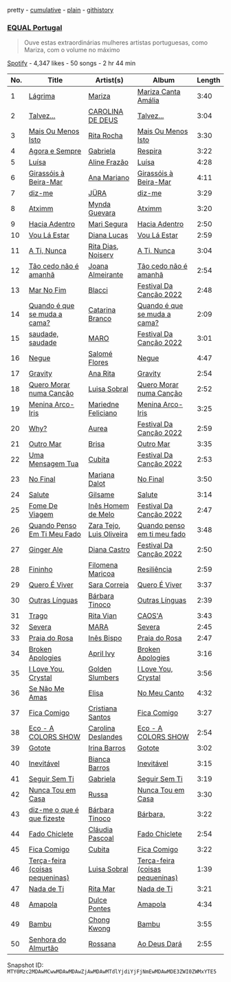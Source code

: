 pretty - [cumulative](/playlists/cumulative/37i9dQZF1DXa3XvSefBFmb.md) - [plain](/playlists/plain/37i9dQZF1DXa3XvSefBFmb) - [githistory](https://github.githistory.xyz/mackorone/spotify-playlist-archive/blob/main/playlists/plain/37i9dQZF1DXa3XvSefBFmb)

### [EQUAL Portugal](https://open.spotify.com/playlist/37i9dQZF1DXa3XvSefBFmb)

> Ouve estas extraordinárias mulheres artistas portuguesas, como Mariza, com o volume no máximo

[Spotify](https://open.spotify.com/user/spotify) - 4,347 likes - 50 songs - 2 hr 44 min

| No. | Title | Artist(s) | Album | Length |
|---|---|---|---|---|
| 1 | [Lágrima](https://open.spotify.com/track/7dpMbBQFmGKjWqoXq70eSe) | [Mariza](https://open.spotify.com/artist/65nZq8l5VZRG4X445F5kmN) | [Mariza Canta Amália](https://open.spotify.com/album/1EZAjJ38hVfwloosa7rzHx) | 3:40 |
| 2 | [Talvez...](https://open.spotify.com/track/65BXCyoVQ1sSGj0z6UxRcL) | [CAROLINA DE DEUS](https://open.spotify.com/artist/0CwJCUfVGXjdMvyLzJNwFH) | [Talvez...](https://open.spotify.com/album/0o8AGwMQunsC0QMOk4hZt3) | 3:04 |
| 3 | [Mais Ou Menos Isto](https://open.spotify.com/track/1zLjeZ1wN0zljDS104ZK9c) | [Rita Rocha](https://open.spotify.com/artist/6zACiTxKXpO8M50M065iDy) | [Mais Ou Menos Isto](https://open.spotify.com/album/412tySIgzuQ5S2b62uy3n1) | 3:30 |
| 4 | [Agora e Sempre](https://open.spotify.com/track/0xJ28wO6Lky3Rlvs9Y37tR) | [Gabriela](https://open.spotify.com/artist/6gOEb7F3fvyaAQGfJubvq2) | [Respira](https://open.spotify.com/album/5FSgDXsdVhakQWTqyT2oaj) | 3:22 |
| 5 | [Luísa](https://open.spotify.com/track/4OjJEdNrmCEROycd6z3Hva) | [Aline Frazão](https://open.spotify.com/artist/6IsFWHFEmSi9ZYnf7JYVLO) | [Luísa](https://open.spotify.com/album/2iSNbtzZ46ke4LvxFlJHJT) | 4:28 |
| 6 | [Girassóis à Beira\-Mar](https://open.spotify.com/track/7tY0Qw2eZ2EapI4xzNsQPy) | [Ana Mariano](https://open.spotify.com/artist/7MUZ4F7lryA5Hf2d2aTafU) | [Girassóis à Beira\-Mar](https://open.spotify.com/album/6WjqhuNnSIE7Io83W9P3Fn) | 4:11 |
| 7 | [diz\-me](https://open.spotify.com/track/2NB8qbhx7NSHDVkdSk5bmj) | [JÜRA](https://open.spotify.com/artist/7tfbeKMXzuNuL25n1plxH9) | [diz\-me](https://open.spotify.com/album/0T7icjjoLpkqEuQfXz3VOy) | 3:29 |
| 8 | [Atximm](https://open.spotify.com/track/36eAdE2F1hJFp1Oq6QMbMb) | [Mynda Guevara](https://open.spotify.com/artist/5YB0aZ1mvqeDL0bntXxR4P) | [Atximm](https://open.spotify.com/album/02qrB0DsM9XlNGzl8c8Ipu) | 3:20 |
| 9 | [Hacia Adentro](https://open.spotify.com/track/5EIXdDYWpJoSK5dnEd59Hc) | [Mari Segura](https://open.spotify.com/artist/0mwwTd1NjYKz2gRF68AwFt) | [Hacia Adentro](https://open.spotify.com/album/0cNCfG8jn3Yf27HKvRK2n3) | 2:50 |
| 10 | [Vou Lá Estar](https://open.spotify.com/track/2PF7Ijwi9YaUCkwjrHWlhc) | [Diana Lucas](https://open.spotify.com/artist/3A9Kp4PH3mPkZUm7yXMIpW) | [Vou Lá Estar](https://open.spotify.com/album/55v0o3H3TfFE18ynOQEvFP) | 2:59 |
| 11 | [A Ti, Nunca](https://open.spotify.com/track/1aQpFNQRgMNRmtoV5u9o1M) | [Rita Dias](https://open.spotify.com/artist/1Sz1D01Jw9BQq7fwW1yvqK), [Noiserv](https://open.spotify.com/artist/2DLUyAtFcP1bEOd8l6ZMys) | [A Ti, Nunca](https://open.spotify.com/album/3AtBc6T5gjU3XFOMrVYvN8) | 3:04 |
| 12 | [Tão cedo não é amanhã](https://open.spotify.com/track/7F8ckmW7ACRtElfHId8yuD) | [Joana Almeirante](https://open.spotify.com/artist/4sjur6yJyz7QCyNpiG5Ynm) | [Tão cedo não é amanhã](https://open.spotify.com/album/6bQtR4yHrbiifUzhQ0FQhv) | 2:54 |
| 13 | [Mar No Fim](https://open.spotify.com/track/4NaKZtpxNBVYQpGNuC5ls3) | [Blacci](https://open.spotify.com/artist/36Hz9bJe0iBjUpTqpmEGak) | [Festival Da Canção 2022](https://open.spotify.com/album/0HkpaChdLLJmEKtoxuiUEx) | 2:48 |
| 14 | [Quando é que se muda a cama?](https://open.spotify.com/track/0TVmipelyfe3gGGhhGZTRX) | [Catarina Branco](https://open.spotify.com/artist/0ZbROtsxLfXnQ4tmBwDixb) | [Quando é que se muda a cama?](https://open.spotify.com/album/0kRX0ugvZI5c5N8bST6f8p) | 2:09 |
| 15 | [saudade, saudade](https://open.spotify.com/track/4S4Amrpr631M16IIXqRk73) | [MARO](https://open.spotify.com/artist/3NP4jJcW3R6qO6rbtnH0wn) | [Festival Da Canção 2022](https://open.spotify.com/album/0HkpaChdLLJmEKtoxuiUEx) | 3:01 |
| 16 | [Negue](https://open.spotify.com/track/0G2K1ikmVriitZLkqLrmJw) | [Salomé Flores](https://open.spotify.com/artist/44nKl6u0EWlo28yws9MpEp) | [Negue](https://open.spotify.com/album/3Pt3vIIgTrxQOnwlOCUcS5) | 4:47 |
| 17 | [Gravity](https://open.spotify.com/track/4eMcR9mKU0IQSe0NMGPxPG) | [Ana Rita](https://open.spotify.com/artist/6spccIQYhZj5p98uSd23fn) | [Gravity](https://open.spotify.com/album/4941jEOnlOGA4U4guOSZZ3) | 2:54 |
| 18 | [Quero Morar numa Canção](https://open.spotify.com/track/0XzQPtVUhndhgKq8T8XKDp) | [Luisa Sobral](https://open.spotify.com/artist/4AEYOYl57sXoOtZQp0iaOT) | [Quero Morar numa Canção](https://open.spotify.com/album/56xUQ63HG3zq7flqAcBHVZ) | 2:52 |
| 19 | [Menina Arco\-Iris](https://open.spotify.com/track/25ValQH4chfUlV2s78vYUN) | [Mariedne Feliciano](https://open.spotify.com/artist/2BQlnoNWGYLCNvBK8kG39w) | [Menina Arco\-Iris](https://open.spotify.com/album/5VdvwqYjBclT02DLSqnPIh) | 3:25 |
| 20 | [Why?](https://open.spotify.com/track/5YPf64VfZ7LCUlfcKTEENo) | [Aurea](https://open.spotify.com/artist/752oCkLr3xnW9IVBnAhMMn) | [Festival Da Canção 2022](https://open.spotify.com/album/0HkpaChdLLJmEKtoxuiUEx) | 2:59 |
| 21 | [Outro Mar](https://open.spotify.com/track/6EQhn0ZYXVi8IPBS4cA5ku) | [Brisa](https://open.spotify.com/artist/0h86oLtyPHlFgPyr7AcAtC) | [Outro Mar](https://open.spotify.com/album/3skOTwzTRlaHveWwNcol3l) | 3:35 |
| 22 | [Uma Mensagem Tua](https://open.spotify.com/track/6oNjx8M7no4Lj4wQxgjv2u) | [Cubita](https://open.spotify.com/artist/22uy6DyvpF9Vt2PMWSm5di) | [Festival Da Canção 2022](https://open.spotify.com/album/0HkpaChdLLJmEKtoxuiUEx) | 2:53 |
| 23 | [No Final](https://open.spotify.com/track/7H4ZZvSyVtNQGJjFlh6sjw) | [Mariana Dalot](https://open.spotify.com/artist/58FpRmP3RvLQW4FuJ44Y6P) | [No Final](https://open.spotify.com/album/778WuDw22ImtAUpgqk1gla) | 3:50 |
| 24 | [Salute](https://open.spotify.com/track/1rwl3flvip3W8YTxhXcqSQ) | [Gilsame](https://open.spotify.com/artist/56t7V8kckHrbAj1EjxEfeO) | [Salute](https://open.spotify.com/album/5eAsnIMABbRofsWjWswBbZ) | 3:14 |
| 25 | [Fome De Viagem](https://open.spotify.com/track/33lxmcEisX8NwBNNonE301) | [Inês Homem de Melo](https://open.spotify.com/artist/0QdfRhW7jTykazbcEuNtgL) | [Festival Da Canção 2022](https://open.spotify.com/album/0HkpaChdLLJmEKtoxuiUEx) | 2:47 |
| 26 | [Quando Penso Em Ti Meu Fado](https://open.spotify.com/track/6UZpFV4tXKT7rnITGvsO2i) | [Zara Tejo](https://open.spotify.com/artist/5itnJWrEdGZ16UkifkAZHr), [Luis Oliveira](https://open.spotify.com/artist/3fSIJHCUwl4sM6aFFHy4vp) | [Quando penso em ti meu fado](https://open.spotify.com/album/2qP2nGC28s3tFgLkUVe12o) | 3:48 |
| 27 | [Ginger Ale](https://open.spotify.com/track/6AnSkbaFckg1e68p2fw6oO) | [Diana Castro](https://open.spotify.com/artist/2t3v2bgUBkSgqDI6uxrFy5) | [Festival Da Canção 2022](https://open.spotify.com/album/0HkpaChdLLJmEKtoxuiUEx) | 2:50 |
| 28 | [Fininho](https://open.spotify.com/track/5AGEa2l0h9fEQSbqQdjh2q) | [Filomena Maricoa](https://open.spotify.com/artist/779KPNdHtr7BoEKEAcHxjG) | [Resiliência](https://open.spotify.com/album/5QHssDn672a9cJOsdw1HQ7) | 2:59 |
| 29 | [Quero É Viver](https://open.spotify.com/track/3fhhJeMqw7uVlIx97MxHAM) | [Sara Correia](https://open.spotify.com/artist/6CDeCfO2MlVXHhHgpK6HvA) | [Quero É Viver](https://open.spotify.com/album/3LjJhK8mF3PH3jcP7Q0nXe) | 3:37 |
| 30 | [Outras Línguas](https://open.spotify.com/track/7nXrYKFfGW25Nqw6cRQg6m) | [Bárbara Tinoco](https://open.spotify.com/artist/10okQWuBo3LEA8HSZ1VUMT) | [Outras Línguas](https://open.spotify.com/album/2JtCaTbSx1H2un16qjuZH4) | 2:39 |
| 31 | [Trago](https://open.spotify.com/track/6u6H8WHjoirugriJDMZGIG) | [Rita Vian](https://open.spotify.com/artist/2F6B2QaWX7cz72kKtY8LRD) | [CAOS'A](https://open.spotify.com/album/4vd3ussiCrKb6XO92DOsys) | 3:43 |
| 32 | [Severa](https://open.spotify.com/track/2liqn37NNUurEjZjQVEmQw) | [MARA](https://open.spotify.com/artist/5F9mvejx8ps76oWYpjbHtJ) | [Severa](https://open.spotify.com/album/6KIhCflHrLD46nXuUXooKM) | 2:45 |
| 33 | [Praia do Rosa](https://open.spotify.com/track/5v51LRyonhsnScW06ql0Fv) | [Inês Bispo](https://open.spotify.com/artist/6pFehvqhKKnRTP0EP060RZ) | [Praia do Rosa](https://open.spotify.com/album/4ZNOmZG7k0Kc8PWBXMtcyQ) | 2:47 |
| 34 | [Broken Apologies](https://open.spotify.com/track/1K79ujQqNRuxOEnJ8kJrCZ) | [April Ivy](https://open.spotify.com/artist/0cRXFRbq7wk9jeMO47rVVH) | [Broken Apologies](https://open.spotify.com/album/570Fx13SR6qRJ9sv8uwxcy) | 3:16 |
| 35 | [I Love You, Crystal](https://open.spotify.com/track/3Jn6qKjyG6hB0zZaQFNVgx) | [Golden Slumbers](https://open.spotify.com/artist/4rnhIGvHLD8BB1gaXLj1KH) | [I Love You, Crystal](https://open.spotify.com/album/7JFAsemQBAo0tY7tgvHX9k) | 3:56 |
| 36 | [Se Não Me Amas](https://open.spotify.com/track/4Zx3VzAoFuUjSRNleBy0y8) | [Elisa](https://open.spotify.com/artist/5dmOPgOqzAhlpOlGFUouNh) | [No Meu Canto](https://open.spotify.com/album/6HePkzPOyjSuqUy6f9M23x) | 4:32 |
| 37 | [Fica Comigo](https://open.spotify.com/track/1sMHfPoSmTBXhs7laomUX2) | [Cristiana Santos](https://open.spotify.com/artist/4OpCM9nxs4mNk1q1OoW6fh) | [Fica Comigo](https://open.spotify.com/album/0A0FV80XbVm0e88Jv2hJfe) | 3:27 |
| 38 | [Eco \- A COLORS SHOW](https://open.spotify.com/track/3WkTWK2VCy8R9Lzb8q6AgP) | [Carolina Deslandes](https://open.spotify.com/artist/6xolQjWFT24ykWke55u9fU) | [Eco \- A COLORS SHOW](https://open.spotify.com/album/28P2W9MunOGmfnDetyntYx) | 2:54 |
| 39 | [Gotote](https://open.spotify.com/track/7qRSj3o2Yqefnn3AAIfOJV) | [Irina Barros](https://open.spotify.com/artist/1oXW86kOCopYzoAWOOc6gj) | [Gotote](https://open.spotify.com/album/2sPbDFVezuCqmQlVt9BF60) | 3:02 |
| 40 | [Inevitável](https://open.spotify.com/track/3NDtWqLY4JvlUWPpB63HP6) | [Bianca Barros](https://open.spotify.com/artist/59m9stUzPJ3i5hPsU8BQzl) | [Inevitável](https://open.spotify.com/album/2jYWPZfRWd809S0VxMCJSO) | 3:15 |
| 41 | [Seguir Sem Ti](https://open.spotify.com/track/7yPjbiCElh559jItTNcq3e) | [Gabriela](https://open.spotify.com/artist/6gOEb7F3fvyaAQGfJubvq2) | [Seguir Sem Ti](https://open.spotify.com/album/30JGcrXRxylz4UKdTLSrXl) | 3:19 |
| 42 | [Nunca Tou em Casa](https://open.spotify.com/track/5oRzAUYXgTgmbPQucFvXsk) | [Russa](https://open.spotify.com/artist/0xvJ9qU06BFpjboJHMulTm) | [Nunca Tou em Casa](https://open.spotify.com/album/4Ugx0BMNGPMxMNFwpks5Tw) | 3:30 |
| 43 | [diz\-me o que é que fizeste](https://open.spotify.com/track/7EeMq3nBB4ssN3yEvHbBnz) | [Bárbara Tinoco](https://open.spotify.com/artist/10okQWuBo3LEA8HSZ1VUMT) | [Bárbara,](https://open.spotify.com/album/1WTB6C3TfqiHNBr8m9tKfd) | 3:22 |
| 44 | [Fado Chiclete](https://open.spotify.com/track/7B4LT5E7nsIxDF177mzbHY) | [Cláudia Pascoal](https://open.spotify.com/artist/4mgrIhoYnm5QMXkDHhPaDJ) | [Fado Chiclete](https://open.spotify.com/album/4EZ43xgOc74kn9z1qkgDRl) | 2:54 |
| 45 | [Fica Comigo](https://open.spotify.com/track/01qO8ZCxyp07BHfsigcI5P) | [Cubita](https://open.spotify.com/artist/22uy6DyvpF9Vt2PMWSm5di) | [Fica Comigo](https://open.spotify.com/album/7cg4MQKXsUNxQakPQVuZYE) | 3:22 |
| 46 | [Terça\-feira \(coisas pequeninas\)](https://open.spotify.com/track/0vtU4SgOGdIICBcamIWb7t) | [Luisa Sobral](https://open.spotify.com/artist/4AEYOYl57sXoOtZQp0iaOT) | [Terça\-feira \(coisas pequeninas\)](https://open.spotify.com/album/1TZTk6GFU6EXI0NPo4O5ri) | 1:39 |
| 47 | [Nada de Ti](https://open.spotify.com/track/12P4ttiVecJZtlliNRkVe8) | [Rita Mar](https://open.spotify.com/artist/7y6HiTQDbXfBBWwojEO0Bv) | [Nada de Ti](https://open.spotify.com/album/5KGw6N2qPlVbdKV0sxMqAv) | 3:21 |
| 48 | [Amapola](https://open.spotify.com/track/7zhCM3b5SoeCkYL2vfTAv9) | [Dulce Pontes](https://open.spotify.com/artist/3d5RmASP3q3rt8izEWDt8w) | [Amapola](https://open.spotify.com/album/0p6V2CZtALwwOSIvDUNz4A) | 4:34 |
| 49 | [Bambu](https://open.spotify.com/track/5apwA8YH5I36w9sPih18DF) | [Chong Kwong](https://open.spotify.com/artist/0ckd5xl3yooOAZKClYktdr) | [Bambu](https://open.spotify.com/album/5CvEvPhZcqUvcOqmjPd1z9) | 3:55 |
| 50 | [Senhora do Almurtão](https://open.spotify.com/track/6EwRYb57Px5Qaghwjvpi7I) | [Rossana](https://open.spotify.com/artist/372srPZ3LinDUNQlKetVFL) | [Ao Deus Dará](https://open.spotify.com/album/75kJT86YAkItf4AjC8Ac8P) | 2:55 |

Snapshot ID: `MTY0Mzc2MDAwMCwwMDAwMDAwZjAwMDAwMTdlYjdiYjFjNmEwMDAwMDE3ZWI0ZWMxYTE5`